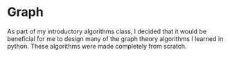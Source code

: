# Graph
As part of my introductory algorithms class, I decided that it would be beneficial for me to design many of the graph theory algorithms I learned in python. These algorithms were made completely from scratch.
